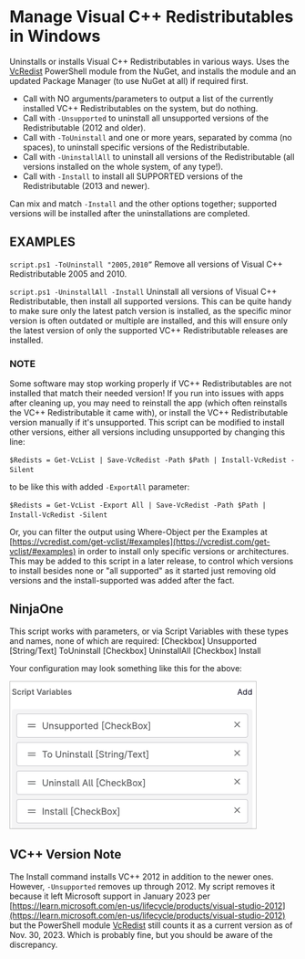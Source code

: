 # Manage Visual C++ Redistributables in Windows
Uninstalls or installs Visual C++ Redistributables in various ways. Uses the [VcRedist](https://vcredist.com/quick/) PowerShell module from the NuGet, and installs the module and an updated Package Manager (to use NuGet at all) if required first.

- Call with NO arguments/parameters to output a list of the currently installed VC++ Redistributables on the system, but do nothing.
- Call with `-Unsupported` to uninstall all unsupported versions of the Redistributable (2012 and older).
- Call with `-ToUninstall` and one or more years, separated by comma (no spaces), to uninstall specific versions of the Redistributable.
- Call with `-UninstallAll` to uninstall all versions of the Redistributable (all versions installed on the whole system, of any type!).
- Call with `-Install` to install all SUPPORTED versions of the Redistributable (2013 and newer).

Can mix and match `-Install` and the other options together; supported versions will be installed after the uninstallations are completed.

## EXAMPLES
`script.ps1 -ToUninstall "2005,2010”`
Remove all versions of Visual C++ Redistributable 2005 and 2010.

`script.ps1 -UninstallAll -Install`
Uninstall all versions of Visual C++ Redistributable, then install all supported versions. This can be quite handy to make sure only the latest patch version is installed, as the specific minor version is often outdated or multiple are installed, and this will ensure only the latest version of only the supported VC++ Redistributable releases are installed.

### NOTE
Some software may stop working properly if VC++ Redistributables are not installed that match their needed version! If you run into 
issues with apps after cleaning up, you may need to reinstall the app (which often reinstalls the VC++ Redistributable it came with), or 
install the VC++ Redistributable version manually if it's unsupported. This script can be modified to install other versions, either all 
versions including unsupported by changing this line: 

`$Redists = Get-VcList | Save-VcRedist -Path $Path | Install-VcRedist -Silent`

to be like this with added `-ExportAll` parameter:

`$Redists = Get-VcList -Export All | Save-VcRedist -Path $Path | Install-VcRedist -Silent`

Or, you can filter the output using Where-Object per the Examples at [https://vcredist.com/get-vclist/#examples](https://vcredist.com/get-vclist/#examples) in order to install only specific versions or architectures. This may be added to this script in a later release, to control which versions to install besides none or "all supported" as it started just removing old versions and the install-supported was added after the fact.

## NinjaOne
This script works with parameters, or via Script Variables with these types and names, none of which are required:
[Checkbox] Unsupported
[String/Text] ToUninstall
[Checkbox] UninstallAll
[Checkbox] Install

Your configuration may look something like this for the above:

![VisualC-Redistributable-Cleanup-ScriptVariables](VisualC-Redistributable-Cleanup-ScriptVariables.png)

## VC++ Version Note
The Install command installs VC++ 2012 in addition to the newer ones. However, `-Unsupported` removes up through 2012. My script removes it because it left Microsoft support in January 2023 per [https://learn.microsoft.com/en-us/lifecycle/products/visual-studio-2012](https://learn.microsoft.com/en-us/lifecycle/products/visual-studio-2012) but the PowerShell module [VcRedist](https://vcredist.com/versions/ "VcRedist Included Redistributables Version List") still counts it as a current version as of Nov. 30, 2023. Which is probably fine, but you should be aware of the discrepancy.
